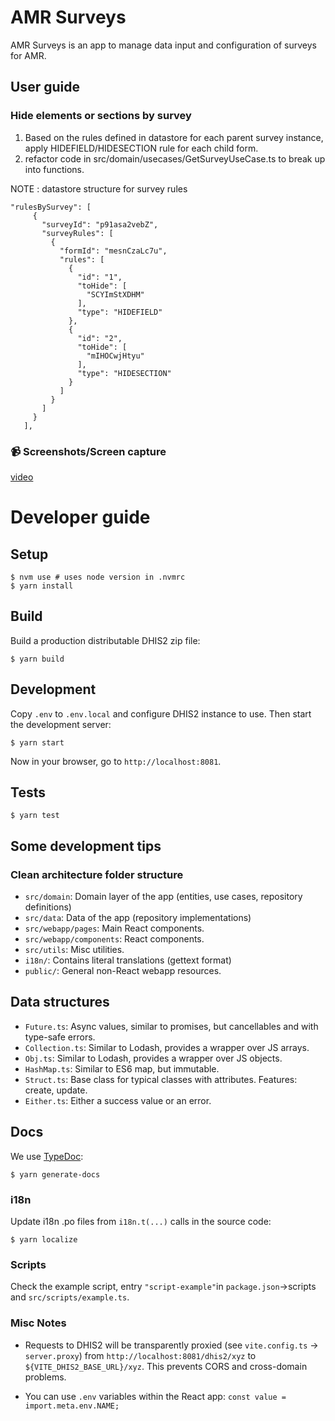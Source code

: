 # AMR Surveys
AMR Surveys is an app to manage data input and configuration of surveys for AMR.

## User guide

### Hide elements or sections by survey
1. Based on the rules defined in datastore for each parent survey instance, apply HIDEFIELD/HIDESECTION rule for each child form.
2. refactor code in src/domain/usecases/GetSurveyUseCase.ts to break up into functions.

NOTE : datastore structure for survey rules
 ```
"rulesBySurvey": [
      {
        "surveyId": "p91asa2vebZ",
        "surveyRules": [
          {
            "formId": "mesnCzaLc7u",
            "rules": [
              {
                "id": "1",
                "toHide": [
                  "SCYImStXDHM"
                ],
                "type": "HIDEFIELD"
              },
              {
                "id": "2",
                "toHide": [
                  "mIHOCwjHtyu"
                ],
                "type": "HIDESECTION"
              }
            ]
          }
        ]
      }
    ],

```
### :video_camera: Screenshots/Screen capture

[video](https://github.com/EyeSeeTea/amr-surveys/assets/83749675/1c200566-dabf-4e43-aa9a-b40910448c93)

# Developer guide

## Setup

```
$ nvm use # uses node version in .nvmrc
$ yarn install
```

## Build

Build a production distributable DHIS2 zip file:

```
$ yarn build
```

## Development

Copy `.env` to `.env.local` and configure DHIS2 instance to use. Then start the development server:

```
$ yarn start
```

Now in your browser, go to `http://localhost:8081`.

## Tests

```
$ yarn test
```

## Some development tips

### Clean architecture folder structure

-   `src/domain`: Domain layer of the app (entities, use cases, repository definitions)
-   `src/data`: Data of the app (repository implementations)
-   `src/webapp/pages`: Main React components.
-   `src/webapp/components`: React components.
-   `src/utils`: Misc utilities.
-   `i18n/`: Contains literal translations (gettext format)
-   `public/`: General non-React webapp resources.

## Data structures

-   `Future.ts`: Async values, similar to promises, but cancellables and with type-safe errors.
-   `Collection.ts`: Similar to Lodash, provides a wrapper over JS arrays.
-   `Obj.ts`: Similar to Lodash, provides a wrapper over JS objects.
-   `HashMap.ts`: Similar to ES6 map, but immutable.
-   `Struct.ts`: Base class for typical classes with attributes. Features: create, update.
-   `Either.ts`: Either a success value or an error.

## Docs

We use [TypeDoc](https://typedoc.org/example/):

```
$ yarn generate-docs
```

### i18n

Update i18n .po files from `i18n.t(...)` calls in the source code:

```
$ yarn localize
```

### Scripts

Check the example script, entry `"script-example"`in `package.json`->scripts and `src/scripts/example.ts`.

### Misc Notes

-   Requests to DHIS2 will be transparently proxied (see `vite.config.ts` -> `server.proxy`) from `http://localhost:8081/dhis2/xyz` to `${VITE_DHIS2_BASE_URL}/xyz`. This prevents CORS and cross-domain problems.

-   You can use `.env` variables within the React app: `const value = import.meta.env.NAME;`


